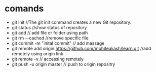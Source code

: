 # comands

- git init //The git init command creates a new Git repository.
- git status //show status of repository
- git add  // add file or folder using path
- git rm --cached //remove specific file
- git commit -m "inital commit" // add massage
- git remote add origin https://github.com/mohiteakash/learn.git //add remotely using origin link
- git remote -v // accessing remotely
- git push -u origin master // push to origin repositry
 
